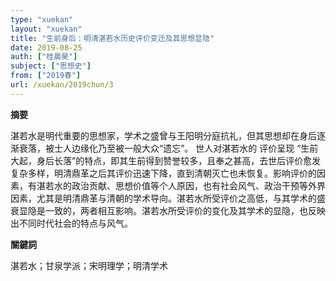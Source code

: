 ```yaml
---
type: "xuekan"
layout: "xuekan"
title: "生前身后：明清湛若水历史评价变迁及其思想显隐"
date: 2019-08-25
auth: ["桂晨昊"]
subject: ["思想史"]
from: ["2019春"]
url: /xuekan/2019chun/3
---
```


**摘要**      

湛若水是明代重要的思想家，学术之盛曾与王阳明分庭抗礼，但其思想却在身后逐渐衰落，被士人边缘化乃至被一般大众“遗忘”。 世人对湛若水的 评价呈现 “生前大起，身后长落”的特点，即其生前得到赞誉较多，且奉之甚高，去世后评价愈发复杂多样，明清鼎革之后其评价迅速下降，直到清朝灭亡也未恢复。影响评价的因素，有湛若水的政治贡献、思想价值等个人原因，也有社会风气、政治干预等外界因素，尤其是明清鼎革与清朝的学术导向。湛若水所受评价之高低，与其学术的盛衰显隐是一致的，两者相互影响。湛若水所受评价的变化及其学术的显隐，也反映出不同时代社会的特点与风气。

**關鍵詞**

湛若水；甘泉学派；宋明理学；明清学术
